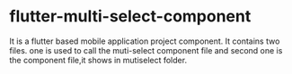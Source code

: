 # flutter-multi-select-component

It is a flutter based mobile application project component.
It contains two files. one is used to call the muti-select component file
and second one is the component file,it shows in mutiselect folder.
